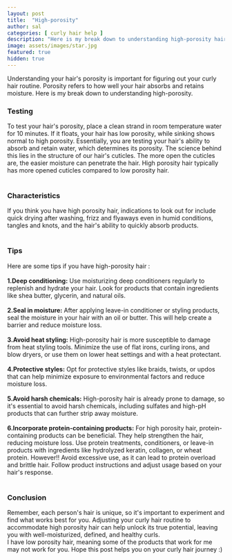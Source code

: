 ```yaml
---
layout: post
title:  "High-porosity"
author: sal
categories: [ curly hair help ]
description: "Here is my break down to understanding high-porosity hair"
image: assets/images/star.jpg
featured: true
hidden: true
---
```

Understanding your hair's porosity is important for figuring out your curly hair routine. Porosity refers to how well your hair absorbs and retains moisture. Here is my break down to understanding high-porosity.<br>
### Testing
To test your hair's porosity, place a clean strand in room temperature water for 10 minutes. If it floats, your hair has low porosity, while sinking shows normal to high porosity. Essentially, you are testing your hair's ability to absorb and retain water, which determines its porosity. The science behind this lies in the structure of our hair's cuticles. The more open the cuticles are, the easier moisture can penetrate the hair. High porosity hair typically has more opened cuticles compared to low porosity hair.<br><br>
### Characteristics
If you think you have high porosity hair, indications to look out for include quick drying after washing, frizz and flyaways even in humid conditions, tangles and knots, and the hair's ability to quickly absorb products.<br><br>
### Tips
Here are some tips if you have high-porosity hair :<br><br>
**1.Deep conditioning:** Use moisturizing deep conditioners regularly to replenish and hydrate your hair. Look for products that contain ingredients like shea butter, glycerin, and natural oils.<br><br>
**2.Seal in moisture:** After applying leave-in conditioner or styling products, seal the moisture in your hair with an oil or butter. This will help create a barrier and reduce moisture loss.<br><br>
**3.Avoid heat styling:** High-porosity hair is more susceptible to damage from heat styling tools. Minimize the use of flat irons, curling irons, and blow dryers, or use them on lower heat settings and with a heat protectant.<br><br>
**4.Protective styles:** Opt for protective styles like braids, twists, or updos that can help minimize exposure to environmental factors and reduce moisture loss.<br><br>
**5.Avoid harsh chemicals:** High-porosity hair is already prone to damage, so it's essential to avoid harsh chemicals, including sulfates and high-pH products that can further strip away moisture.<br><br>
**6.Incorporate protein-containing products:** For high porosity hair, protein-containing products can be beneficial. They help strengthen the hair, reducing moisture loss. Use protein treatments, conditioners, or leave-in products with ingredients like hydrolyzed keratin, collagen, or wheat protein. However!! Avoid excessive use, as it can lead to protein overload and brittle hair. Follow product instructions and adjust usage based on your hair's response.<br><br>
### Conclusion
Remember, each person's hair is unique, so it's important to experiment and find what works best for you. Adjusting your curly hair routine to accommodate high porosity hair can help unlock its true potential, leaving you with well-moisturized, defined, and healthy curls.<br>
I have low porosity hair, meaning some of the products that work for me may not work for you. Hope this post helps you on your curly hair journey :)  
